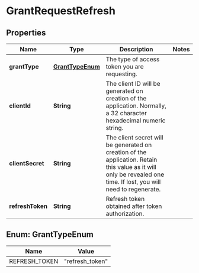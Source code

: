 
# GrantRequestRefresh

## Properties
Name | Type | Description | Notes
------------ | ------------- | ------------- | -------------
**grantType** | [**GrantTypeEnum**](#GrantTypeEnum) | The type of access token you are requesting. | 
**clientId** | **String** | The client ID will be generated on creation of the application. Normally, a 32 character hexadecimal numeric string. | 
**clientSecret** | **String** | The client secret will be generated on creation of the application. Retain this value as it will only be revealed one time. If lost, you will need to regenerate. | 
**refreshToken** | **String** | Refresh token obtained after token authorization. | 


<a name="GrantTypeEnum"></a>
## Enum: GrantTypeEnum
Name | Value
---- | -----
REFRESH_TOKEN | &quot;refresh_token&quot;



